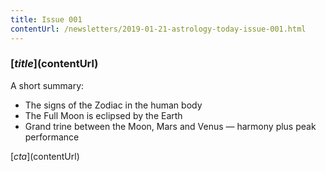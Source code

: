 ```yaml
---
title: Issue 001
contentUrl: /newsletters/2019-01-21-astrology-today-issue-001.html
---
```


### [$title]($contentUrl)

A short summary:

* The signs of the Zodiac in the human body
* The Full Moon is eclipsed by the Earth
* Grand trine between the Moon, Mars and Venus — harmony plus peak performance

[$cta]($contentUrl)